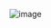 ![image](https://user-images.githubusercontent.com/89542446/183271286-a2241e8e-8182-4f78-80ac-ad14bf3baede.png)
